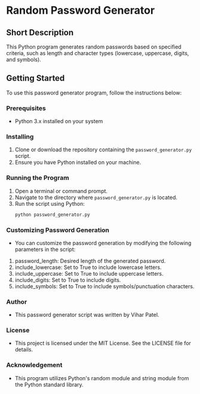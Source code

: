 # Random Password Generator

## Short Description
This Python program generates random passwords based on specified criteria, such as length and character types (lowercase, uppercase, digits, and symbols).

## Getting Started
To use this password generator program, follow the instructions below:

### Prerequisites
- Python 3.x installed on your system

### Installing
1. Clone or download the repository containing the `password_generator.py` script.
2. Ensure you have Python installed on your machine.

### Running the Program
1. Open a terminal or command prompt.
2. Navigate to the directory where `password_generator.py` is located.
3. Run the script using Python:
   ```bash
   python password_generator.py

### Customizing Password Generation
- You can customize the password generation by modifying the following parameters in the script:

1. password_length: Desired length of the generated password.
2. include_lowercase: Set to True to include lowercase letters.
3. include_uppercase: Set to True to include uppercase letters.
4. include_digits: Set to True to include digits.
5. include_symbols: Set to True to include symbols/punctuation characters.

### Author
- This password generator script was written by Vihar Patel.

### License
- This project is licensed under the MIT License. See the LICENSE file for details.

### Acknowledgement
- This program utilizes Python's random module and string module from the Python standard library.